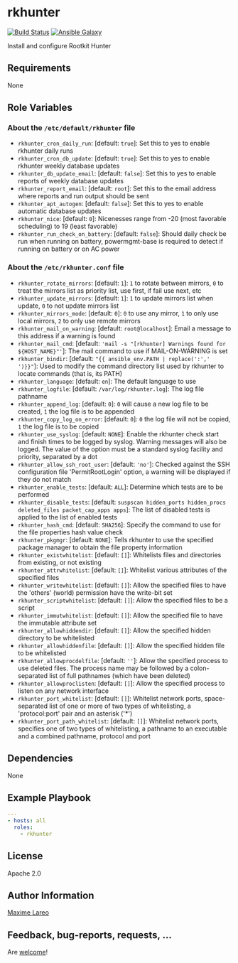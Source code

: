 # rkhunter

[![Build Status](https://travis-ci.org/maxlareo/ansible-rkhunter.svg?branch=master)](https://travis-ci.org/maxlareo/ansible-rkhunter) [![Ansible Galaxy](http://img.shields.io/badge/ansible--galaxy-rkhunter-blue.svg)](https://galaxy.ansible.com/maxlareo/rkhunter/)

Install and configure Rootkit Hunter

## Requirements

None

## Role Variables

### About the `/etc/default/rkhunter` file

- `rkhunter_cron_daily_run`: [default: `true`]: Set this to yes to enable rkhunter daily runs
- `rkhunter_cron_db_update`: [default: `true`]: Set this to yes to enable rkhunter weekly database updates
- `rkhunter_db_update_email`: [default: `false`]: Set this to yes to enable reports of weekly database updates
- `rkhunter_report_email`: [default: `root`]: Set this to the email address where reports and run output should be sent
- `rkhunter_apt_autogen`: [default: `false`]: Set this to yes to enable automatic database updates
- `rkhunter_nice`: [default: `0`]: Nicenesses range from -20 (most favorable scheduling) to 19 (least favorable)
- `rkhunter_run_check_on_battery`: [default: `false`]: Should daily check be run when running on battery, powermgmt-base is required to detect if running on battery or on AC power

### About the `/etc/rkhunter.conf` file

- `rkhunter_rotate_mirrors`: [default: `1`]: `1` to rotate between mirrors, `0` to treat the mirrors list as priority list, use first, if fail use next, etc
- `rkhunter_update_mirrors`: [default: `1`]: `1` to update mirrors list when update, `0` to not update mirrors list
- `rkhunter_mirrors_mode`: [default: `0`]: `0`  to use any mirror, `1` to only use local mirrors, `2` to only use remote mirrors
- `rkhunter_mail_on_warning`: [default: `root@localhost`]: Email a message to this address if a warning is found
- `rkhunter_mail_cmd`: [default: `'mail -s "[rkhunter] Warnings found for ${HOST_NAME}"'`]: The mail command to use if MAIL-ON-WARNING is set
- `rkhunter_bindir`: [default: `"{{ ansible_env.PATH | replace(':',' ')}}"`]: Used to modify the command directory list used by rkhunter to locate commands (that is, its PATH)
- `rkhunter_language`: [default: `en`]: The default language to use
- `rkhunter_logfile`: [default: `/var/log/rkhunter.log`]: The log file pathname
- `rkhunter_append_log`: [default: `0`]: `0` will cause a new log file to be created, `1` the log file is to be appended
- `rkhunter_copy_log_on_error`: [default: `0`]: `0` the log file will not be copied, `1` the log file is to be copied
- `rkhunter_use_syslog`: [default: `NONE`]: Enable the rkhunter check start and finish times to be logged by syslog. Warning messages will also be logged. The value of the option must be a standard syslog facility and priority, separated by a dot
- `rkhunter_allow_ssh_root_user`: [default: `'no'`]: Checked against the SSH configuration file 'PermitRootLogin' option, a warning will be displayed if they do not match
- `rkhunter_enable_tests`: [default: `ALL`]: Determine which tests are to be performed
- `rkhunter_disable_tests`: [default: `suspscan hidden_ports hidden_procs deleted_files packet_cap_apps apps`]: The list of disabled tests is applied to the list of enabled tests
- `rkhunter_hash_cmd`: [default: `SHA256`]: Specify the command to use for the file properties hash value check
- `rkhunter_pkgmgr`: [default: `NONE`]: Tells rkhunter to use the specified package manager to obtain the file property information
- `rkhunter_existwhitelist`: [default: `[]`]: Whitelists files and directories from existing, or not existing
- `rkhunter_attrwhitelist`: [default: `[]`]: Whitelist various attributes of the specified files
- `rkhunter_writewhitelist`: [default: `[]`]: Allow the specified files to have the 'others' (world) permission have the write-bit set
- `rkhunter_scriptwhitelist`: [default: `[]`]: Allow the specified files to be a script
- `rkhunter_immutwhitelist`: [default: `[]`]: Allow the specified file to have the immutable attribute set
- `rkhunter_allowhiddendir`: [default: `[]`]: Allow the specified hidden directory to be whitelisted
- `rkhunter_allowhiddenfile`: [default: `[]`]: Allow the specified hidden file to be whitelisted
- `rkhunter_allowprocdelfile`: [default: `''`]: Allow the specified process to use deleted files. The process name may be followed by a colon-separated list of full pathnames (which have been deleted)
- `rkhunter_allowproclisten`: [default: `[]`]: Allow the specified process to listen on any network interface
- `rkhunter_port_whitelist`: [default: `[]`]: Whitelist network ports, space-separated list of one or more of two types of whitelisting, a 'protocol:port' pair and an asterisk ('*')
- `rkhunter_port_path_whitelist`: [default: `[]`]: Whitelist network ports, specifies one of two types of whitelisting, a pathname to an executable and a combined pathname, protocol and port

## Dependencies

None

## Example Playbook

```yaml
---
- hosts: all
  roles:
    - rkhunter
```

## License

Apache 2.0

## Author Information

[Maxime Lareo](https://github.com/maxlareo)

## Feedback, bug-reports, requests, ...

Are [welcome](https://github.com/maxlareo/ansible-rkhunter/issues)! 
